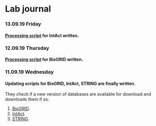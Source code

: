 # Lab journal

### 13.09.19 Friday
#### [Processing script](IntAct_processing.ipynb) for IntAct written.

### 12.09.19 Thursday
#### [Processing script](BioGRID_processing.ipynb) for BioGRID written.

### 11.09.19 Wednesday
#### Updating scripts for BioGRID, IntAct, STRING are finally written.
They check if a new version of databases are available for download and downloads them if so.
1. [BioGRID](BioGRID_update.ipynb).
2. [IntAct](IntAct_update.ipynb).
3. [STRING](STRING_update.ipynb).
